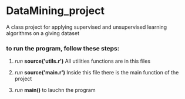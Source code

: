 # DataMining_project

A class project for applying supervised and unsupervised learning algorithms on a giving dataset

### to run the program, follow these steps:

1. _run_ **source('utils.r')**
All utilities functions are in this files
2. _run_ **source('main.r')**
Inside this file there is the main function of the project

3. _run_  **main()** to lauchn the program
